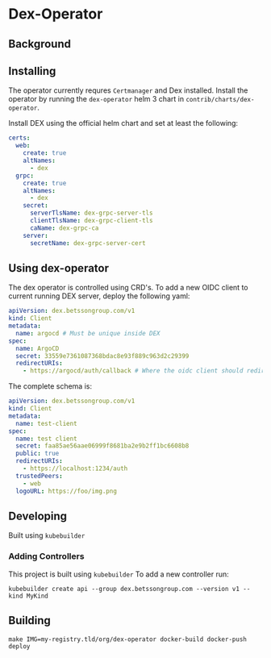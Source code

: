 # Dex-Operator

## Background


## Installing

The operator currently requres `Certmanager` and Dex installed. Install the operator by running the `dex-operator` helm 3 chart in `contrib/charts/dex-operator`.

Install DEX using the official helm chart and set at least the following:

```yaml
certs:
  web:
    create: true
    altNames:
      - dex
  grpc:
    create: true
    altNames:
      - dex
    secret:
      serverTlsName: dex-grpc-server-tls
      clientTlsName: dex-grpc-client-tls
      caName: dex-grpc-ca
    server:
      secretName: dex-grpc-server-cert
```

## Using dex-operator

The dex operator is controlled using CRD's. To add a new OIDC client to current running DEX server, deploy the following yaml:

```yaml
apiVersion: dex.betssongroup.com/v1
kind: Client
metadata:
  name: argocd # Must be unique inside DEX
spec:
  name: ArgoCD
  secret: 33559e7361087368bdac8e93f889c963d2c29399
  redirectURIs:
    - https://argocd/auth/callback # Where the oidc client should redirect back
 ```

The complete schema is:

```yaml
apiVersion: dex.betssongroup.com/v1
kind: Client
metadata:
  name: test-client
spec:
  name: test client
  secret: faa85ae56aae06999f8681ba2e9b2ff1bc6608b8
  public: true
  redirectURIs:
    - https://localhost:1234/auth
  trustedPeers:
    - web
  logoURL: https://foo/img.png
```

## Developing

Built using `kubebuilder`


### Adding Controllers

This project is built using `kubebuilder` To add a new controller run:

`kubebuilder create api --group dex.betssongroup.com --version v1 --kind MyKind`

## Building

`make IMG=my-registry.tld/org/dex-operator docker-build docker-push deploy`


